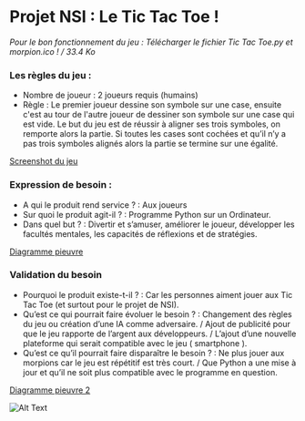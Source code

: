 # Projet NSI : Le Tic Tac Toe !

*Pour le bon fonctionnement du jeu : Télécharger le fichier Tic Tac Toe.py et morpion.ico ! / 33.4 Ko*

### Les règles du jeu :
* Nombre de joueur : 2 joueurs requis (humains)
* Règle : Le premier joueur dessine son symbole sur une case, ensuite c'est au tour de l'autre joueur de dessiner son symbole sur une case qui est vide.
Le but du jeu est de réussir à aligner ses trois symboles, on remporte alors la partie. Si toutes les cases sont cochées et qu’il n’y a pas trois symboles alignés alors la partie se termine sur une égalité.

[Screenshot du jeu](https://user-images.githubusercontent.com/72768800/120205801-a8b85600-c22a-11eb-82c3-d932b47248e8.png)

### Expression de besoin :
* A qui le produit rend service ? : Aux joueurs
* Sur quoi le produit agit-il ? : Programme Python sur un Ordinateur.
* Dans quel but ? : Divertir et s’amuser, améliorer le joueur, développer les facultés mentales, les capacités de réflexions et de stratégies.

[Diagramme pieuvre](https://user-images.githubusercontent.com/72768800/120207491-cbe40500-c22c-11eb-95ab-b476f402df62.png)

### Validation du besoin
* Pourquoi le produit existe-t-il ? : Car les personnes aiment jouer aux Tic Tac Toe (et surtout pour le projet de NSI).
* Qu’est ce qui pourrait faire évoluer le besoin ? : Changement des règles du jeu ou création d’une IA comme adversaire. / Ajout de publicité pour que le jeu rapporte de l’argent aux développeurs. / L’ajout d’une nouvelle plateforme qui serait compatible avec le jeu ( smartphone ).
* Qu’est ce qu’il pourrait faire disparaître le besoin ? : Ne plus jouer aux morpions car le jeu est répétitif est très court. / Que Python a une mise à jour et qu’il ne soit plus compatible avec le programme en question.

[Diagramme pieuvre 2](https://user-images.githubusercontent.com/72768800/120206638-bde1b480-c22b-11eb-902d-8d269df70925.png)

![Alt Text](https://media.giphy.com/media/a93jwI0wkWTQs/giphy.gif)
